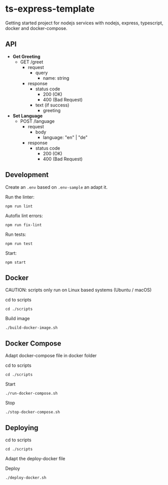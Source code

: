 # ts-express-template
Getting started project for nodejs services with nodejs, express, typescript, docker and docker-compose.


## API

- **Get Greeting**
  - GET /greet
    - request
      - query
        - name: string
    - response
      - status code
        - 200 (OK)
        - 400 (Bad Request)
      - text (if success)
        - greeting
- **Set Language**
  - POST /language
    - request
      - body
        - language: "en" | "de"
    - response
      - status code
        - 200 (OK)
        - 400 (Bad Request)


## Development

Create an `.env` based on `.env-sample` an adapt it.

Run the linter:
```
npm run lint
```

Autofix lint errors:
```
npm run fix-lint
```

Run tests:
```
npm run test
```

Start:
```
npm start
```


## Docker

CAUTION: scripts only run on Linux based systems (Ubuntu / macOS)

cd to scripts
```
cd ./scripts
```

Build image
```
./build-docker-image.sh
```


## Docker Compose

Adapt docker-compose file in docker folder

cd to scripts
```
cd ./scripts
```

Start
```
./run-docker-compose.sh
```

Stop
```
./stop-docker-compose.sh
```


## Deploying

cd to scripts
```
cd ./scripts
```

Adapt the deploy-docker file

Deploy
```
./deploy-docker.sh
```